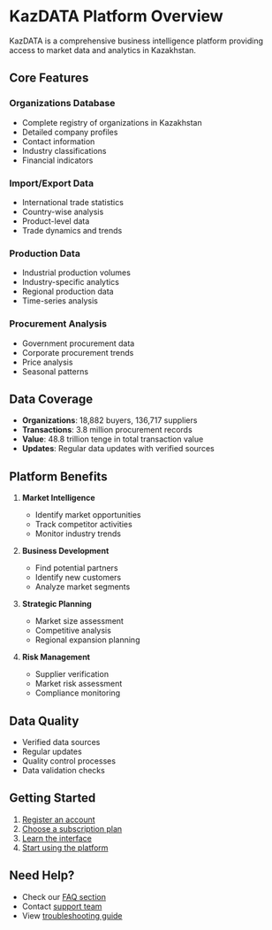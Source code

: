 # KazDATA Platform Overview

KazDATA is a comprehensive business intelligence platform providing access to market data and analytics in Kazakhstan.

## Core Features

### Organizations Database
- Complete registry of organizations in Kazakhstan
- Detailed company profiles
- Contact information
- Industry classifications
- Financial indicators

### Import/Export Data
- International trade statistics
- Country-wise analysis
- Product-level data
- Trade dynamics and trends

### Production Data
- Industrial production volumes
- Industry-specific analytics
- Regional production data
- Time-series analysis

### Procurement Analysis
- Government procurement data
- Corporate procurement trends
- Price analysis
- Seasonal patterns

## Data Coverage

- **Organizations**: 18,882 buyers, 136,717 suppliers
- **Transactions**: 3.8 million procurement records
- **Value**: 48.8 trillion tenge in total transaction value
- **Updates**: Regular data updates with verified sources

## Platform Benefits

1. **Market Intelligence**
   - Identify market opportunities
   - Track competitor activities
   - Monitor industry trends

2. **Business Development**
   - Find potential partners
   - Identify new customers
   - Analyze market segments

3. **Strategic Planning**
   - Market size assessment
   - Competitive analysis
   - Regional expansion planning

4. **Risk Management**
   - Supplier verification
   - Market risk assessment
   - Compliance monitoring

## Data Quality

- Verified data sources
- Regular updates
- Quality control processes
- Data validation checks

## Getting Started

1. [Register an account](registration.md)
2. [Choose a subscription plan](subscription.md)
3. [Learn the interface](interface.md)
4. [Start using the platform](quick-start.md)

## Need Help?

- Check our [FAQ section](faq.md)
- Contact [support team](../support/contact.md)
- View [troubleshooting guide](../support/troubleshooting.md)
